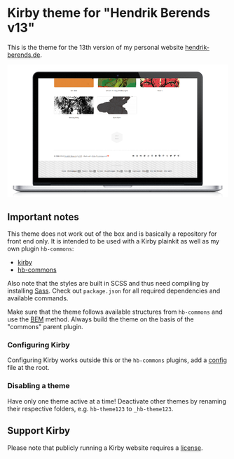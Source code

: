 # Kirby theme for "Hendrik Berends v13"

This is the theme for the 13th version of my personal website [hendrik-berends.de](https://hendrik-berends.de).

![Alt text](./assets/images/mockup-hbthemev13.png)

## Important notes

This theme does not work out of the box and is basically a repository for front end only. It is intended to be used with a Kirby plainkit as well as my own plugin `hb-commons`:

-   [kirby](https://github.com/getkirby/plainkit)
-   [hb-commons](https://github.com/HENNIROCKS)

Also note that the styles are built in SCSS and thus need compiling by installing [Sass](https://www.npmjs.com/package/sass). Check out `package.json` for all required dependencies and available commands.

Make sure that the theme follows available structures from `hb-commons` and use the [BEM](https://getbem.com) method. Always build the theme on the basis of the "commons" parent plugin.

### Configuring Kirby

Configuring Kirby works outside this or the `hb-commons` plugins, add a [config](https://getkirby.com/docs/guide/configuration) file at the root.

### Disabling a theme

Have only one theme active at a time! Deactivate other themes by renaming their respective folders, e.g. `hb-theme123` to `_hb-theme123`.

## Support Kirby

Please note that publicly running a Kirby website requires a [license](https://getkirby.com/buy).
